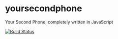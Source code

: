 yoursecondphone
===============

Your Second Phone, completely written in JavaScript

[![Build Status](https://travis-ci.org/yoursecondphone/yoursecondphone.svg?branch=master)](https://travis-ci.org/yoursecondphone/yoursecondphone)